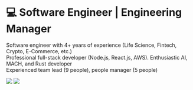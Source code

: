 # 💻 Software Engineer | Engineering Manager

Software engineer with 4+ years of experience (Life Science, Fintech, Crypto, E-Commerce, etc.) <br>
Professional full-stack developer (Node.js, React.js, AWS). Enthusiastic AI, MACH, and Rust developer <br>
Experienced team lead (9 people), people manager (5 people) <br>

<p>
  <a target="_blank" href="https://t.me/denstuk"><img src="https://img.shields.io/badge/-Telegram-FFF?style=for-the-badge&logo=telegram&logoColor=27A0D9"></img></a>
  <a target="_blank" href="mailto:denstuk@outlook.com"><img src="https://img.shields.io/badge/-Gmail-D14836?style=for-the-badge&logo=Gmail&logoColor=white"></img></a>
</p> 
